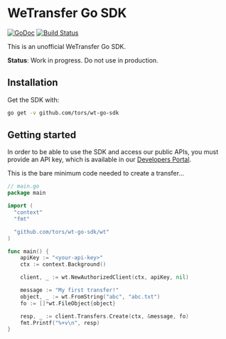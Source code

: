 # WeTransfer Go SDK
[![GoDoc](https://godoc.org/github.com/tors/wt-go-sdk/wt?status.svg)](https://godoc.org/github.com/tors/wt-go-sdk/wt) [![Build Status](https://travis-ci.org/tors/wt-go-sdk.svg?branch=master)](https://travis-ci.org/tors/wt-go-sdk)

This is an unofficial WeTransfer Go SDK.

**Status**: Work in progress. Do not use in production.

## Installation

Get the SDK with:

```bash
go get -v github.com/tors/wt-go-sdk
```

## Getting started

In order to be able to use the SDK and access our public APIs, you must provide
an API key, which is available in our [Developers
Portal](https://developers.wetransfer.com/).

This is the bare minimum code needed to create a transfer...

```go
// main.go
package main

import (
  "context"
  "fmt"

  "github.com/tors/wt-go-sdk/wt"
)

func main() {
    apiKey := "<your-api-key>"
    ctx := context.Background()

    client, _ := wt.NewAuthorizedClient(ctx, apiKey, nil)

    message := "My first transfer!"
    object, _ := wt.FromString("abc", "abc.txt")
    fo := []*wt.FileObject{object}

    resp, _ := client.Transfers.Create(ctx, &message, fo)
    fmt.Printf("%+v\n", resp)
}
```
